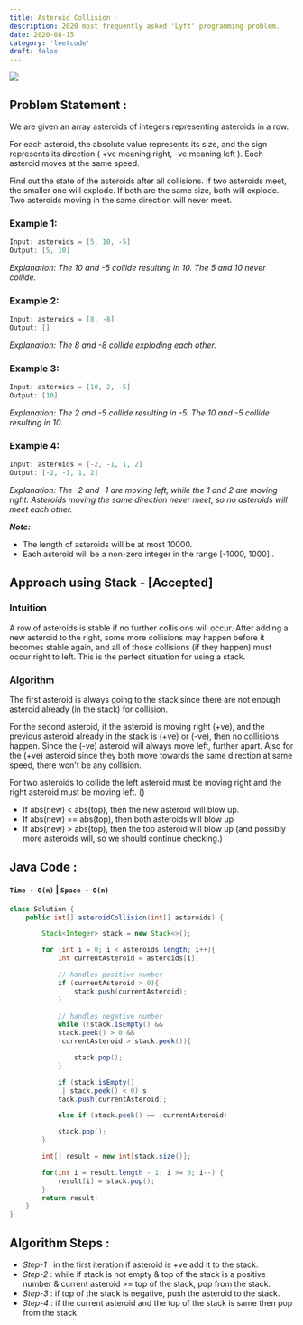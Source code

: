 ```yaml
---
title: Asteroid Collision ☄️
description: 2020 most frequently asked 'Lyft' programming problem.
date: 2020-08-15
category: 'leetcode'
draft: false
---
```


![](https://hips.hearstapps.com/pop.h-cdn.co/assets/15/45/1446833427-asteroid-index03.gif)

## Problem Statement :

We are given an array asteroids of integers representing asteroids in a row.

For each asteroid, the absolute value represents its size, and the sign represents its direction ( +ve meaning right, -ve meaning left ). Each asteroid moves at the same speed.

Find out the state of the asteroids after all collisions. If two asteroids meet, the smaller one will explode. If both are the same size, both will explode. Two asteroids moving in the same direction will never meet.

### **Example 1:**

```java
Input: asteroids = [5, 10, -5]
Output: [5, 10]
```

<i>Explanation: The 10 and -5 collide resulting in 10. The 5 and 10 never collide.</i>

### **Example 2:**

```java
Input: asteroids = [8, -8]
Output: []
```

<i>Explanation: The 8 and -8 collide exploding each other.</i>

### **Example 3:**

```java
Input: asteroids = [10, 2, -5]
Output: [10]
```

<i>Explanation: The 2 and -5 collide resulting in -5. The 10 and -5 collide resulting in 10.</i>

### **Example 4:**

```java
Input: asteroids = [-2, -1, 1, 2]
Output: [-2, -1, 1, 2]
```

<i>Explanation: The -2 and -1 are moving left, while the 1 and 2 are moving right. Asteroids moving the same direction never meet, so no asteroids will meet each other.</i>

**_Note:_**

- The length of asteroids will be at most 10000.
- Each asteroid will be a non-zero integer in the range [-1000, 1000]..

## Approach using Stack - [Accepted]

### Intuition

A row of asteroids is stable if no further collisions will occur. After adding a new asteroid to the right, some more collisions may happen before it becomes stable again, and all of those collisions (if they happen) must occur right to left. This is the perfect situation for using a stack.

### Algorithm

The first asteroid is always going to the stack since there are not enough asteroid already (in the stack) for collision.

For the second asteroid, if the asteroid is moving right (+ve), and the previous asteroid already in the stack is (+ve) or (-ve), then no collisions happen. Since the (-ve) asteroid will always move left, further apart. Also for the (+ve) asteroid since they both move towards the same direction at same speed, there won't be any collision.

For two asteroids to collide the left asteroid must be moving right and the right asteroid must be moving left. ()

- If abs(new) < abs(top), then the new asteroid will blow up.
- If abs(new) == abs(top), then both asteroids will blow up
- If abs(new) > abs(top), then the top asteroid will blow up (and possibly more asteroids will, so we should continue checking.)

## Java Code :

#### `Time - O(n)` | `Space - O(n)`

```java
class Solution {
    public int[] asteroidCollision(int[] asteroids) {

        Stack<Integer> stack = new Stack<>();

        for (int i = 0; i < asteroids.length; i++){
            int currentAsteroid = asteroids[i];

            // handles positive number
            if (currentAsteroid > 0){
                stack.push(currentAsteroid);
            }

            // handles negative number
            while (!stack.isEmpty() &&
            stack.peek() > 0 &&
            -currentAsteroid > stack.peek()){

                stack.pop();
            }

            if (stack.isEmpty()
            || stack.peek() < 0) s
            tack.push(currentAsteroid);

            else if (stack.peek() == -currentAsteroid)

            stack.pop();
        }

        int[] result = new int[stack.size()];

        for(int i = result.length - 1; i >= 0; i--) {
            result[i] = stack.pop();
        }
        return result;
    }
}
```

## Algorithm Steps :

- <i>Step-1</i> : in the first iteration if asteroid is +ve add it to the stack.
- <i>Step-2</i> : while if stack is not empty & top of the stack is a positive number & current asteroid >= top of the stack, pop from the stack.
- <i>Step-3</i> : if top of the stack is negative, push the asteroid to the stack.
- <i>Step-4</i> : if the current asteroid and the top of the stack is same then pop from the stack.
